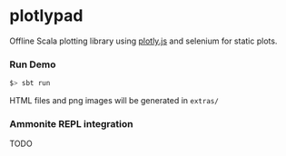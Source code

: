 # plotlypad

Offline Scala plotting library using [plotly.js](https://cdn.plot.ly/plotly-latest.min.js) and selenium for static plots.


### Run Demo

```bash
$> sbt run
```

HTML files and png images will be generated in `extras/`


### Ammonite REPL integration

TODO

